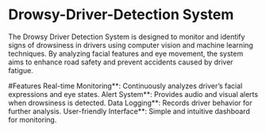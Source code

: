 # Drowsy-Driver-Detection System
The Drowsy Driver Detection System is designed to monitor and identify signs of drowsiness in drivers using computer vision and machine learning techniques. By analyzing facial features and eye movement, the system aims to enhance road safety and prevent accidents caused by driver fatigue.

#Features
Real-time Monitoring**: Continuously analyzes driver’s facial expressions and eye states.
Alert System**: Provides audio and visual alerts when drowsiness is detected.
Data Logging**: Records driver behavior for further analysis.
User-friendly Interface**: Simple and intuitive dashboard for monitoring.


